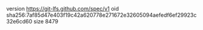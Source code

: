 version https://git-lfs.github.com/spec/v1
oid sha256:7af85d47e403f19c42a620778e271672e32605094aefedf6ef29923c32e6cd60
size 8479
